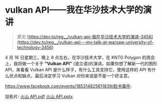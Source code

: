 # vulkan API——我在华沙技术大学的演讲

> 原文:[https://dev.to/reg__/vulkan-api-我在华沙技术大学的演讲-3456](https://dev.to/reg__/vulkan-api---my-talk-at-warsaw-university-of-technology-3456)

4 月 16 日星期三，晚上 8 点左右，在华沙技术大学，在 KNTG Polygon 的周会上，我将做一个关于 **"Vulkan API"** (波兰语)的演讲。如果你想了解新一代的图形 API，来看看 Vulkan API 是什么样子，有什么工具支持它，使用这样的 API 有什么优点和缺点，最后决定学习 Vulkan 对你来说是不是一个好主意。

https://www.facebook.com/events/185314825611839/脸书事件:

投影片:
[火山 API.pdf](http://asawicki.info/Download/Productions/Lectures/Vulkan%20API.pdf)
[火山 API.pptx](http://asawicki.info/Download/Productions/Lectures/Vulkan%20API.pptx)